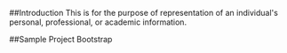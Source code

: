 ##Introduction
This is for the purpose of representation of an individual's personal, professional, or academic information.

##Sample Project
Bootstrap
